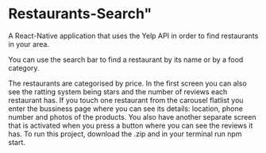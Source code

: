 # Restaurants-Search" 

A React-Native application that uses the Yelp API in order to find restaurants in your area.

You can use the search bar to find a restaurant by its name or by a food category.

The restaurants are categorised by price. In the first screen you can also see the ratting system being stars and the number of reviews each restaurant has. If you touch one restaurant from the carousel flatlist you enter the bussiness page where you can see its details: location, phone number and photos of the products. You also have another separate screen that is activated when you press a button where you can see the reviews it has.
To run this project, download the .zip and in your terminal run npm start.

